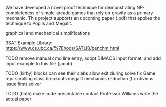 We have developed a novel proof technique for demonstrating NP-completeness of simple arcade games that rely on gravity as a primary mechanic. This project supports an upcoming paper (<paper-filename>.pdf) that applies the technique to Popils and Megalit. 

graphical and mechanical simplifications

3SAT Example Library: https://www.cs.ubc.ca/%7Ehoos/SATLIB/benchm.html

TODO remove manual cmd line entry, adopt DIMACS input format, and add input example to this file (jacob)

TODO (kirby)
    blocks can see their slabs
    allow exit during solve
    fix Game repr
    scrolling
    class breakouts
    megalit
        mechanics
        reduction (fix obvious issue first)
        solver

TODO (both)
    make code presentable
    contact Professor Williams
    write the actual paper